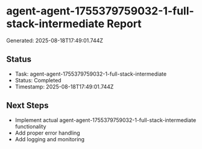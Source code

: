 # agent-agent-1755379759032-1-full-stack-intermediate Report

Generated: 2025-08-18T17:49:01.744Z

## Status
- Task: agent-agent-1755379759032-1-full-stack-intermediate
- Status: Completed
- Timestamp: 2025-08-18T17:49:01.744Z

## Next Steps
- Implement actual agent-agent-1755379759032-1-full-stack-intermediate functionality
- Add proper error handling
- Add logging and monitoring
